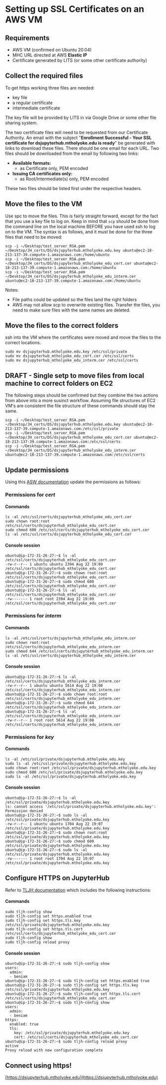 # Setting up SSL Certificates on an AWS VM

## Requirements

 - AWS VM (confirmed on Ubuntu 20.04)
 - MHC URL directed at AWS **Elastic IP**
 - Certificate generated by LITS (or some other certificate authority)

## Collect the required files

To get https working three files are needed:

- key file
- a regular certificate
- intermediate certificate

The key file will be provided by LITS in via Google Drive or some other file sharing system. 

The two certificate files will need to be requested from our Certificate Authority. An email with the subject "**Enrollment Successful - Your SSL certificate for dsjupyterhub.mtholyoke.edu is ready**" be generated with links to download these files. There should be one email for each URL. Two files should be downloaded from the email by following two links:

- **Available formats:**
	- as Certificate only, PEM encoded
- **Issuing CA certificates only:**
	-  as Root/Intermediate(s) only, PEM encoded

These two files should be listed first under the respective headers. 

## Move the files to the VM

Use spc to move the files. This is fairly straight forward, except for the fact that you use a key file to log on. Keep in mind that `scp` should be done from the command line on the local machine BEFORE you have used ssh to log on to the VM. The syntax is as follows, and it must be done for the three files that need to be moved:

```
scp -i ~/Desktop/test_server_RSA.pem ~/Desktop/JH_certs/DS/dsjupyterhub.mtholyoke.edu.key ubuntu@ec2-18-213-137-39.compute-1.amazonaws.com:/home/ubuntu
scp -i ~/Desktop/test_server_RSA.pem ~/Desktop/JH_certs/DS/dsjupyterhub_mtholyoke_edu_cert.cer ubuntu@ec2-18-213-137-39.compute-1.amazonaws.com:/home/ubuntu
scp -i ~/Desktop/test_server_RSA.pem ~/Desktop/JH_certs/DS/dsjupyterhub_mtholyoke_edu_interm.cer ubuntu@ec2-18-213-137-39.compute-1.amazonaws.com:/home/ubuntu
```

Notes: 

- File paths could be updated so the files land the right folders
- AWS may not allow scp to overwrite existing files. Transfer the files, you need to make sure files with the same names are deleted. 

## Move the files to the correct folders
ssh into the VM where the certificates were moved and move the files to the correct locations.

```
sudo mv dsjupyterhub.mtholyoke.edu.key /etc/ssl/private
sudo mv dsjupyterhub_mtholyoke_edu_cert.cer /etc/ssl/certs
sudo mv dsjupyterhub_mtholyoke_edu_interm.cer /etc/ssl/certs
```

## DRAFT - Single setp to move files from local machine to correct folders on EC2
The following steps should be confirmed but they combine the two actions from above into a more susinct workflow. Assuming file structures of EC2 VM's are consistent the file structure of these commands should stay the same. 

```
scp -i ~/Desktop/test_server_RSA.pem ~/Desktop/JH_certs/DS/dsjupyterhub.mtholyoke.edu.key ubuntu@ec2-18-213-137-39.compute-1.amazonaws.com:/etc/ssl/private
scp -i ~/Desktop/test_server_RSA.pem ~/Desktop/JH_certs/DS/dsjupyterhub_mtholyoke_edu_cert.cer ubuntu@ec2-18-213-137-39.compute-1.amazonaws.com:/etc/ssl/certs
scp -i ~/Desktop/test_server_RSA.pem ~/Desktop/JH_certs/DS/dsjupyterhub_mtholyoke_edu_interm.cer ubuntu@ec2-18-213-137-39.compute-1.amazonaws.com:/etc/ssl/certs
```

## Update permissions

Using this [ASW documentation](https://docs.aws.amazon.com/AWSEC2/latest/UserGuide/SSL-on-amazon-linux-2.html) update the permissions as follows: 

### Permissions for *cert*

#### Commands

```
ls -al /etc/ssl/certs/dsjupyterhub_mtholyoke_edu_cert.cer
sudo chown root:root /etc/ssl/certs/dsjupyterhub_mtholyoke_edu_cert.cer
sudo chmod 600 /etc/ssl/certs/dsjupyterhub_mtholyoke_edu_cert.cer
ls -al /etc/ssl/certs/dsjupyterhub_mtholyoke_edu_cert.cer
```

#### Console session

```console
ubuntu@ip-172-31-26-27:~$ ls -al /etc/ssl/certs/dsjupyterhub_mtholyoke_edu_cert.cer
-rw-r--r-- 1 ubuntu ubuntu 2394 Aug 22 19:09 /etc/ssl/certs/dsjupyterhub_mtholyoke_edu_cert.cer
ubuntu@ip-172-31-26-27:~$ sudo chown root:root /etc/ssl/certs/dsjupyterhub_mtholyoke_edu_cert.cer
ubuntu@ip-172-31-26-27:~$ sudo chmod 600 /etc/ssl/certs/dsjupyterhub_mtholyoke_edu_cert.cer
ubuntu@ip-172-31-26-27:~$ ls -al /etc/ssl/certs/dsjupyterhub_mtholyoke_edu_cert.cer
-rw------- 1 root root 2394 Aug 22 19:09 /etc/ssl/certs/dsjupyterhub_mtholyoke_edu_cert.cer
```

### Permissions for *interm*

#### Commands

```
ls -al /etc/ssl/certs/dsjupyterhub_mtholyoke_edu_interm.cer
sudo chown root:root /etc/ssl/certs/dsjupyterhub_mtholyoke_edu_interm.cer
sudo chmod 644 /etc/ssl/certs/dsjupyterhub_mtholyoke_edu_interm.cer
ls -al /etc/ssl/certs/dsjupyterhub_mtholyoke_edu_interm.cer
```

#### Console session

```console
ubuntu@ip-172-31-26-27:~$ ls -al /etc/ssl/certs/dsjupyterhub_mtholyoke_edu_interm.cer
-rw-r--r-- 1 ubuntu ubuntu 5614 Aug 22 19:08 /etc/ssl/certs/dsjupyterhub_mtholyoke_edu_interm.cer
ubuntu@ip-172-31-26-27:~$ sudo chown root:root /etc/ssl/certs/dsjupyterhub_mtholyoke_edu_interm.cer
ubuntu@ip-172-31-26-27:~$ sudo chmod 644 /etc/ssl/certs/dsjupyterhub_mtholyoke_edu_interm.cer
ubuntu@ip-172-31-26-27:~$ ls -al /etc/ssl/certs/dsjupyterhub_mtholyoke_edu_interm.cer
-rw-r--r-- 1 root root 5614 Aug 22 19:08 /etc/ssl/certs/dsjupyterhub_mtholyoke_edu_interm.cer
```

### Permissions for *key*

#### Commands

```
ls -al /etc/ssl/private/dsjupyterhub.mtholyoke.edu.key
sudo ls -al /etc/ssl/private/dsjupyterhub.mtholyoke.edu.key
sudo chown root:root /etc/ssl/private/dsjupyterhub.mtholyoke.edu.key
sudo chmod 600 /etc/ssl/private/dsjupyterhub.mtholyoke.edu.key
sudo ls -al /etc/ssl/private/dsjupyterhub.mtholyoke.edu.key
```

#### Console session

```console
ubuntu@ip-172-31-26-27:~$ ls -al /etc/ssl/private/dsjupyterhub.mtholyoke.edu.key
ls: cannot access '/etc/ssl/private/dsjupyterhub.mtholyoke.edu.key': Permission denied
ubuntu@ip-172-31-26-27:~$ sudo ls -al /etc/ssl/private/dsjupyterhub.mtholyoke.edu.key
-rw-r--r-- 1 ubuntu ubuntu 1704 Aug 22 19:07 /etc/ssl/private/dsjupyterhub.mtholyoke.edu.key
ubuntu@ip-172-31-26-27:~$ sudo chown root:root /etc/ssl/private/dsjupyterhub.mtholyoke.edu.key
ubuntu@ip-172-31-26-27:~$ sudo chmod 600 /etc/ssl/private/dsjupyterhub.mtholyoke.edu.key
ubuntu@ip-172-31-26-27:~$ sudo ls -al /etc/ssl/private/dsjupyterhub.mtholyoke.edu.key
-rw------- 1 root root 1704 Aug 22 19:07 /etc/ssl/private/dsjupyterhub.mtholyoke.edu.key
```

## Configure HTTPS on JupyterHub
Refer to [TLJH documentation](https://tljh.jupyter.org/en/latest/howto/admin/https.html#manual-https-with-existing-key-and-certificate) which includes the following instructions:

#### Commands

```
sudo tljh-config show
sudo tljh-config set https.enabled true
sudo tljh-config set https.tls.key /etc/ssl/private/dsjupyterhub.mtholyoke.edu.key
sudo tljh-config set https.tls.cert /etc/ssl/certs/dsjupyterhub_mtholyoke_edu_cert.cer
sudo tljh-config show
sudo tljh-config reload proxy
```

#### Console session

```console
ubuntu@ip-172-31-26-27:~$ sudo tljh-config show
users:
  admin:
  - beniam
ubuntu@ip-172-31-26-27:~$ sudo tljh-config set https.enabled true
ubuntu@ip-172-31-26-27:~$ sudo tljh-config set https.tls.key /etc/ssl/private/dsjupyterhub.mtholyoke.edu.key
ubuntu@ip-172-31-26-27:~$ sudo tljh-config set https.tls.cert /etc/ssl/certs/dsjupyterhub_mtholyoke_edu_cert.cer
ubuntu@ip-172-31-26-27:~$ sudo tljh-config show
users:
  admin:
  - beniam
https:
  enabled: true
  tls:
    key: /etc/ssl/private/dsjupyterhub.mtholyoke.edu.key
    cert: /etc/ssl/certs/dsjupyterhub_mtholyoke_edu_cert.cer
ubuntu@ip-172-31-26-27:~$ sudo tljh-config reload proxy
active
Proxy reload with new configuration complete
```

## Connect using https!

[https://dsjupyterhub.mtholyoke.edu](https://dsjupyterhub.mtholyoke.edu)


